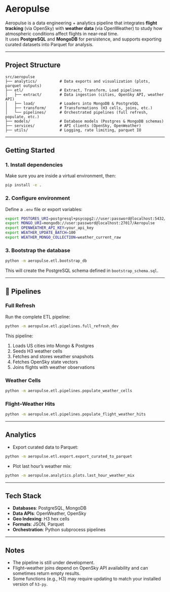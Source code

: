 # Aeropulse

Aeropulse is a data engineering + analytics pipeline that integrates **flight tracking** (via OpenSky) with **weather data** (via OpenWeather) to study how atmospheric conditions affect flights in near-real time.  
It uses **PostgreSQL** and **MongoDB** for persistence, and supports exporting curated datasets into Parquet for analysis.

---

##  Project Structure

```
src/aeropulse
├── analytics/          # Data exports and visualization (plots, parquet outputs)
├── etl/                # Extract, Transform, Load pipelines
│   ├── extract/        # Data ingestion (cities, OpenSky API, weather API)
│   ├── load/           # Loaders into MongoDB & PostgreSQL
│   ├── transform/      # Transformations (H3 cells, joins, etc.)
│   └── pipelines/      # Orchestrated pipelines (full refresh, populate, etc.)
├── models/             # Database models (Postgres & MongoDB schemas)
├── services/           # API clients (OpenSky, OpenWeather)
├── utils/              # Logging, rate limiting, parquet IO
```

---

##  Getting Started

### 1. Install dependencies
Make sure you are inside a virtual environment, then:
```bash
pip install -e .
```

### 2. Configure environment
Define a `.env` file or export variables:
```bash
export POSTGRES_URI=postgresql+psycopg2://user:password@localhost:5432/Aeropulse
export MONGO_URI=mongodb://user:password@localhost:27017/Aeropulse
export OPENWEATHER_API_KEY=your_api_key
export WEATHER_UPDATE_BATCH=100
export WEATHER_MONGO_COLLECTION=weather_current_raw
```

### 3. Bootstrap the database
```bash
python -m aeropulse.etl.bootstrap_db
```

This will create the PostgreSQL schema defined in `bootstrap_schema.sql`.

---

## 🔄 Pipelines

### Full Refresh
Run the complete ETL pipeline:
```bash
python -m aeropulse.etl.pipelines.full_refresh_dev
```
This pipeline:
1. Loads US cities into Mongo & Postgres
2. Seeds H3 weather cells
3. Fetches and stores weather snapshots
4. Fetches OpenSky state vectors
5. Joins flights with weather observations

### Weather Cells
```bash
python -m aeropulse.etl.pipelines.populate_weather_cells
```

### Flight–Weather Hits
```bash
python -m aeropulse.etl.pipelines.populate_flight_weather_hits
```

---

## Analytics

- Export curated data to Parquet:
```bash
python -m aeropulse.etl.export.export_curated_to_parquet
```

- Plot last hour’s weather mix:
```bash
python -m aeropulse.analytics.plots.last_hour_weather_mix
```

---

##  Tech Stack

- **Databases**: PostgreSQL, MongoDB  
- **Data APIs**: OpenWeather, OpenSky  
- **Geo Indexing**: H3 hex cells  
- **Formats**: JSON, Parquet  
- **Orchestration**: Python subprocess pipelines  

---

##  Notes

- The pipeline is still under development.  
- Flight–weather joins depend on OpenSky API availability and can sometimes return empty results.  
- Some functions (e.g., H3) may require updating to match your installed version of `h3-py`.
